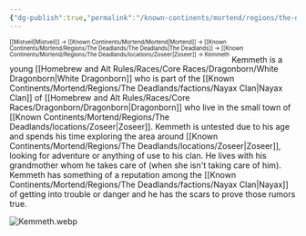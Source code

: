```yaml
---
{"dg-publish":true,"permalink":"/known-continents/mortend/regions/the-deadlands/people/kemmeth/"}
---
```


<sup><sup>[[Mistveil\|Mistveil]] → [[Known Continents/Mortend/Mortend\|Mortend]] → [[Known Continents/Mortend/Regions/The Deadlands/The Deadlands\|The Deadlands]] → [[Known Continents/Mortend/Regions/The Deadlands/locations/Zoseer\|Zoseer]] → Kemmeth</sup></sup>
Kemmeth is a young [[Homebrew and Alt Rules/Races/Core Races/Dragonborn/White Dragonborn\|White Dragonborn]] who is part of the [[Known Continents/Mortend/Regions/The Deadlands/factions/Nayax Clan\|Nayax Clan]] of [[Homebrew and Alt Rules/Races/Core Races/Dragonborn/Dragonborn\|Dragonborn]] who live in the small town of [[Known Continents/Mortend/Regions/The Deadlands/locations/Zoseer\|Zoseer]]. Kemmeth is untested due to his age and spends his time exploring the area around [[Known Continents/Mortend/Regions/The Deadlands/locations/Zoseer\|Zoseer]], looking for adventure or anything of use to his clan. He lives with his grandmother whom he takes care of (when she isn't taking care of him). Kemmeth has something of a reputation among the [[Known Continents/Mortend/Regions/The Deadlands/factions/Nayax Clan\|Nayax]] of getting into trouble or danger and he has the scars to prove those rumors true. 

![Kemmeth.webp](/img/user/Attachments/Kemmeth.webp)